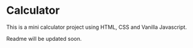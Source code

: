 # Calculator
This is a mini calculator project using HTML, CSS and Vanilla Javascript. 

 Readme will be updated soon.  